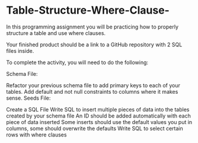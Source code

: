 # Table-Structure-Where-Clause-

In this programming assignment you will be practicing how to properly structure a table and use where clauses.

Your finished product should be a link to a GitHub repository with 2 SQL files inside.

To complete the activity, you will need to do the following:

Schema File:

Refactor your previous schema file to add primary keys to each of your tables.
Add default and not null constraints to columns where it makes sense.
Seeds File:

Create a SQL File
Write SQL to insert multiple pieces of data into the tables created by your schema file
An ID should be added automatically with each piece of data inserted
Some inserts should use the default values you put in columns, some should overwrite the defaults
Write SQL to select certain rows with where clauses
